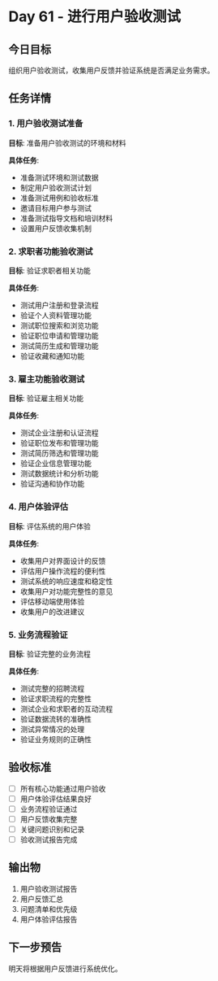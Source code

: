 # Day 61 - 进行用户验收测试

## 今日目标
组织用户验收测试，收集用户反馈并验证系统是否满足业务需求。

## 任务详情

### 1. 用户验收测试准备
**目标**: 准备用户验收测试的环境和材料

**具体任务**:
- 准备测试环境和测试数据
- 制定用户验收测试计划
- 准备测试用例和验收标准
- 邀请目标用户参与测试
- 准备测试指导文档和培训材料
- 设置用户反馈收集机制

### 2. 求职者功能验收测试
**目标**: 验证求职者相关功能

**具体任务**:
- 测试用户注册和登录流程
- 验证个人资料管理功能
- 测试职位搜索和浏览功能
- 验证职位申请和管理功能
- 测试简历生成和管理功能
- 验证收藏和通知功能

### 3. 雇主功能验收测试
**目标**: 验证雇主相关功能

**具体任务**:
- 测试企业注册和认证流程
- 验证职位发布和管理功能
- 测试简历筛选和管理功能
- 验证企业信息管理功能
- 测试数据统计和分析功能
- 验证沟通和协作功能

### 4. 用户体验评估
**目标**: 评估系统的用户体验

**具体任务**:
- 收集用户对界面设计的反馈
- 评估用户操作流程的便利性
- 测试系统的响应速度和稳定性
- 收集用户对功能完整性的意见
- 评估移动端使用体验
- 收集用户的改进建议

### 5. 业务流程验证
**目标**: 验证完整的业务流程

**具体任务**:
- 测试完整的招聘流程
- 验证求职流程的完整性
- 测试企业和求职者的互动流程
- 验证数据流转的准确性
- 测试异常情况的处理
- 验证业务规则的正确性

## 验收标准
- [ ] 所有核心功能通过用户验收
- [ ] 用户体验评估结果良好
- [ ] 业务流程验证通过
- [ ] 用户反馈收集完整
- [ ] 关键问题识别和记录
- [ ] 验收测试报告完成

## 输出物
1. 用户验收测试报告
2. 用户反馈汇总
3. 问题清单和优先级
4. 用户体验评估报告

## 下一步预告
明天将根据用户反馈进行系统优化。
